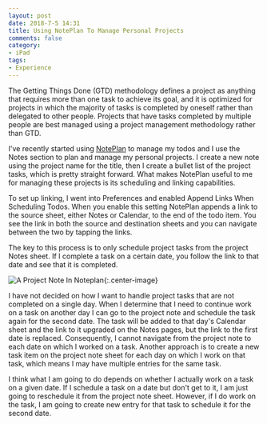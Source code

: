 ```yaml
---
layout: post
date: 2018-7-5 14:31
title: Using NotePlan To Manage Personal Projects
comments: false
category:
- iPad
tags:
- Experience
---
```

The Getting Things Done (GTD) methodology defines a project as anything that requires more than one task to achieve its goal, and it is optimized for projects in which the majority of tasks is completed by oneself rather than delegated to other people. Projects that have tasks completed by multiple people are best managed using a project management methodology rather than GTD. 

I've recently started using [NotePlan](https://noteplan.co) to manage my todos and I use the Notes section to plan and manage my personal projects. I create a new note using the project name for the title, then I create a bullet list of the project tasks, which is pretty straight forward. What makes NotePlan useful to me for managing these projects is its scheduling and linking capabilities. 

To set up linking, I went into Preferences and enabled Append Links When Scheduling Todos. When you enable this setting NotePlan appends a link to the source sheet, either Notes or Calendar, to the end of the todo item. You see the link in both the source and destination sheets and you can navigate between the two by tapping the links.

The key to this process is to only schedule project tasks from the project Notes sheet. If I complete a task on a certain date, you follow the link to that date and see that it is completed. 

![A Project Note In Noteplan](http://frankm.org/images/notePlanProjectNote.JPG){:.center-image}

I have not decided on how I want to handle project tasks that are not completed on a single day. When I determine that I need to continue work on a task on another day I can go to the project note and schedule the task again for the second date.  The task will be added to that day's Calendar sheet and the link to it upgraded on the Notes pages, but the link to the first date is replaced. Consequently, I cannot navigate from the project note to each date on which I worked on a task. Another approach is to create a new task item on the project note sheet for each day on which I work on that task, which means I may have multiple entries for the same task. 

I think what I am going to do depends on whether I actually work on a task on a given date. If I schedule a task on a date but don't get to it, I am just going to reschedule it from the project note sheet. However, if I do work on the task, I am going to create new entry for that task to schedule it for the second date.